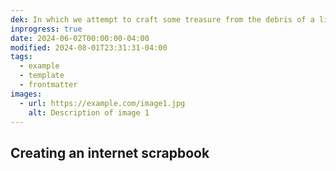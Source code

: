 ```yaml
---
dek: In which we attempt to craft some treasure from the debris of a life lived on the internet
inprogress: true
date: 2024-06-02T00:00:00-04:00
modified: 2024-08-01T23:31:31-04:00
tags:
  - example
  - template
  - frontmatter
images:
  - url: https://example.com/image1.jpg
    alt: Description of image 1
---
```


## Creating an internet scrapbook

